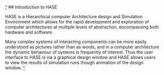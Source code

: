 [^](<https://github.com/HASE-Group/Documents/blob/main/menu.md>) ## Introduction to HASE

HASE is a Hierarchical computer Architecture design and Simulation
Environment which allows for the rapid development and exploration of
computer architectures at multiple levels of abstraction, encompassing
both hardware and software.

Many complex systems of interacting components can be more easily
understood as pictures rather than as words, and in a computer
architecture the dynamic behaviour of systems is frequently of
interest.  Thus the user interface to HASE is via a graphical design
window and HASE allows users to view the results of simulation runs
though animation of the design window.
[^](<https://github.com/HASE-Group/Documents/blob/main/menu.md>)
